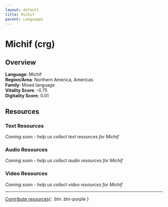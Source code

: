 ```yaml
---
layout: default
title: Michif
parent: Languages
---
```


# Michif (crg)

## Overview

**Language**: Michif  
**Region/Area**: Northern America, Americas  
**Family**: Mixed language  
**Vitality Score**: -0.75  
**Digitality Score**: 0.01  

## Resources

### Text Resources
*Coming soon - help us collect text resources for Michif*

### Audio Resources
*Coming soon - help us collect audio resources for Michif*

### Video Resources
*Coming soon - help us collect video resources for Michif*

---

[Contribute resources](https://fairtrain.github.io/){: .btn .btn-purple }
